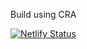 Build using CRA

[![Netlify Status](https://api.netlify.com/api/v1/badges/58d04c6a-ac26-439a-89af-0e9359eb458b/deploy-status)](https://app.netlify.com/sites/free-form-task-generator/deploys)
